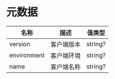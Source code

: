 # 元数据

| 名称        | 描述       | 值类型  |
| ----------- | ---------- | ------- |
| version     | 客户端版本 | string? |
| environment | 客户端环境 | string? |
| name        | 客户端名称 | string? |

